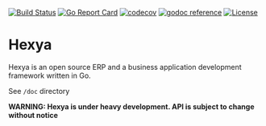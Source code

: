 [![Build Status](https://travis-ci.org/hexya-erp/hexya.svg?branch=master)](https://travis-ci.org/hexya-erp/hexya)
[![Go Report Card](https://goreportcard.com/badge/hexya-erp/hexya)](https://goreportcard.com/report/hexya-erp/hexya)
[![codecov](https://codecov.io/gh/hexya-erp/hexya/branch/master/graph/badge.svg)](https://codecov.io/gh/hexya-erp/hexya)
[![godoc reference](https://godoc.org/github.com/hexya-erp/hexya?status.png)](https://godoc.org/github.com/hexya-erp/hexya)
[![License](https://img.shields.io/badge/License-Apache%202.0-blue.svg)](https://opensource.org/licenses/Apache-2.0)

Hexya
===
Hexya is an open source ERP and a business application development framework
written in Go.

See `/doc` directory

**WARNING: Hexya is under heavy development. API is subject to change without notice**

